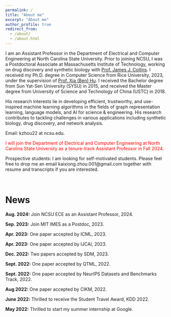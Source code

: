 ```yaml
---
permalink: /
title: "About me"
excerpt: "About me"
author_profile: true
redirect_from: 
  - /about/
  - /about.html
---
```


I am an Assistant Professor in the Department of Electrical and Computer Engineering at North Carolina State University. Prior to joining NCSU, I was a Postdoctoral Associate at Massachusetts Institute of Technology, working on drug discovery and synthetic biology with [Prof. James J. Collins](https://be.mit.edu/directory/james-j-collins). I received my Ph.D. degree in Computer Science from Rice University, 2023, under the supervision of [Prof. Xia (Ben) Hu](https://cs.rice.edu/~xh37/index.html). I received the Bachelor degree from Sun Yat-Sen University (SYSU) in 2015, and received the Master degree from University of Science and Technology of China (USTC) in 2018. 


His research interests lie in developing efficient, trustworthy, and use-inspired machine learning algorithms in the fields of graph representation learning, language models, and AI for science & engineering. His research contributes to tackling challenges in various applications including synthetic biology, drug discovery, and network analysis.

Email: kzhou22 at ncsu.edu.

<p style="color:red;"> I will join the Department of Electrical and Computer Engineering at North Carolina State University as a tenure-track Assistant Professor in Fall 2024. 
</p>

<p><i class="fas fa-envelope"></i> Prospective students: I am looking for self-motivated students. Please feel free to drop me an email kaixiong.zhou.001@gmail.com together with resume and transcripts if you are interested.
</p>

<br />

News
=====
**Aug. 2024:** Join NCSU ECE as an Assistant Professor, 2024.

**Sep. 2023:** Join MIT IMES as a Postdoc, 2023. 

**Apr. 2023:**  One paper accepted by ICML, 2023.

**Apr. 2023:**  One paper accepted by IJCAI, 2023.

**Dec. 2022:** Two papers accepted by SDM, 2023.

**Sept. 2022:** One paper accepted by QTML, 2022.

**Sept. 2022:** One paper accepted by NeurIPS Datasets and Benchmarks Track, 2022. 

**Aug 2022:** One paper accepted by CIKM, 2022. 

**June 2022:** Thrilled to receive the Student Travel Award, KDD 2022.

**May 2022:** Thrilled to start my summer internship at Google.
